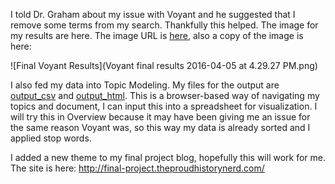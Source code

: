 I told Dr. Graham about my issue with Voyant and he suggested that I remove some terms from my search. Thankfully this helped. The image for my results are here. The image URL is [here](http://voyant-tools.org/tool/Cirrus/?corpus=1459791714699.7807&stopList=1459887695378tc), also a copy of the image is here:

![Final Voyant Results](Voyant final results 2016-04-05 at 4.29.27 PM.png)

I also fed my data into Topic Modeling. My files for the output are [output_csv](https://github.com/1991MelJ/Open-Notebook-/tree/master/Final%20Project/output_csv) and [output_html](https://github.com/1991MelJ/Open-Notebook-/tree/master/Final%20Project/output_html). This is a browser-based way of navigating my topics and document, I can input this into a spreadsheet for visualization. I will try this in Overview because it may have been giving me an issue for the same reason Voyant was, so this way my data is already sorted and I applied stop words.

I added a new theme to my final project blog, hopefully this will work for me. The site is here: http://final-project.theproudhistorynerd.com/